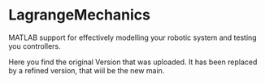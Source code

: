 # LagrangeMechanics
MATLAB support for effectively modelling your robotic system and testing you controllers.

Here you find the original Version that was uploaded.
It has been replaced by a refined version, that wiil be the new main.
